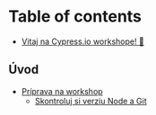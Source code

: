 # Table of contents

* [Vitaj na Cypress.io workshope! 👋](README.md)

## Úvod

* [Príprava na workshop](uvod/priprava-na-workshop/README.md)
  * [Skontroluj si verziu Node a Git](uvod/priprava-na-workshop/skontroluj-si-verziu-node-a-git.md)

